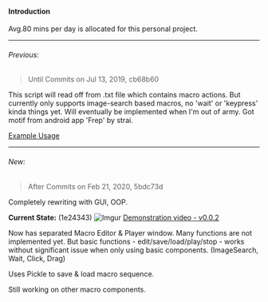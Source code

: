 #### Introduction

Avg.80 mins per day is allocated for this personal project.

----------------
###### Previous:

>Until Commits on Jul 13, 2019, cb68b60

This script will read off from .txt file which contains macro actions. But currently only supports image-search based macros, no 'wait' or 'keypress' kinda things yet. Will eventually be implemented when I'm out of army. Got motif from android app 'Frep' by strai.

[Example Usage](https://youtu.be/_ichOg5tf8Y)

-----------------
###### New:

>After Commits on Feb 21, 2020, 5bdc73d

Completely rewriting with GUI, OOP.

**Current State:** (1e24343)
![Imgur](https://imgur.com/JSpTtFS.jpg) 
[Demonstration video - v0.0.2](https://youtu.be/ujzYg3-SDe0)

Now has separated Macro Editor & Player window. Many functions are not implemented yet.
But basic functions - edit/save/load/play/stop - works without significant issue when only using basic components. (ImageSearch, Wait, Click, Drag)

Uses Pickle to save & load macro sequence.

Still working on other macro components.